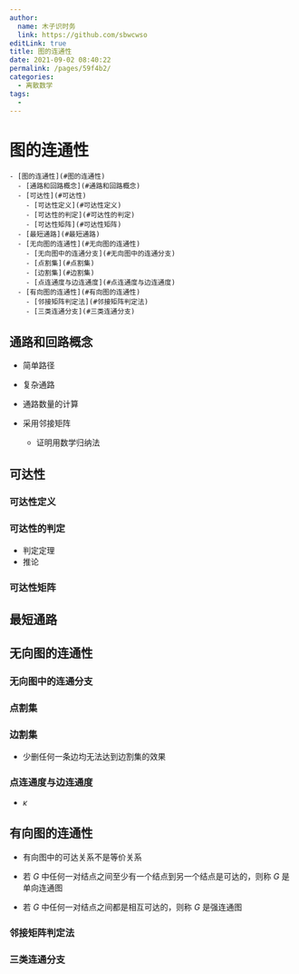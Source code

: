 ```yaml
---
author: 
  name: 木子识时务
  link: https://github.com/sbwcwso
editLink: true
title: 图的连通性
date: 2021-09-02 08:40:22
permalink: /pages/59f4b2/
categories: 
  - 离散数学
tags: 
  - 
---
```


# 图的连通性

```markmap
- [图的连通性](#图的连通性)
  - [通路和回路概念](#通路和回路概念)
  - [可达性](#可达性)
    - [可达性定义](#可达性定义)
    - [可达性的判定](#可达性的判定)
    - [可达性矩阵](#可达性矩阵)
  - [最短通路](#最短通路)
  - [无向图的连通性](#无向图的连通性)
    - [无向图中的连通分支](#无向图中的连通分支)
    - [点割集](#点割集)
    - [边割集](#边割集)
    - [点连通度与边连通度](#点连通度与边连通度)
  - [有向图的连通性](#有向图的连通性)
    - [邻接矩阵判定法](#邻接矩阵判定法)
    - [三类连通分支](#三类连通分支)
```

## 通路和回路概念

* 简单路径
* 复杂通路

* 通路数量的计算
* 采用邻接矩阵
  * 证明用数学归纳法

## 可达性

### 可达性定义

### 可达性的判定


* 判定定理
* 推论

### 可达性矩阵

## 最短通路

## 无向图的连通性

### 无向图中的连通分支

### 点割集

### 边割集

* 少删任何一条边均无法达到边割集的效果

### 点连通度与边连通度

* $\kappa$

## 有向图的连通性

* 有向图中的可达关系不是等价关系

* 若 $G$ 中任何一对结点之间至少有一个结点到另一个结点是可达的，则称 $G$ 是单向连通图
* 若 $G$ 中任何一对结点之间都是相互可达的，则称 $G$ 是强连通图

### 邻接矩阵判定法

### 三类连通分支
